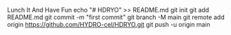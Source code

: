 Lunch It And Have Fun
echo "# HDRYO" >> README.md
git init
git add README.md
git commit -m "first commit"
git branch -M main
git remote add origin https://github.com/HYDRO-cel/HDRYO.git
git push -u origin main